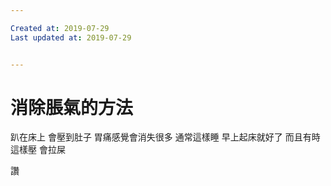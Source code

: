 ```yaml
---

Created at: 2019-07-29
Last updated at: 2019-07-29


---
```


# 消除脹氣的方法


趴在床上
會壓到肚子
胃痛感覺會消失很多
通常這樣睡
早上起床就好了
而且有時這樣壓
會拉屎

讚

